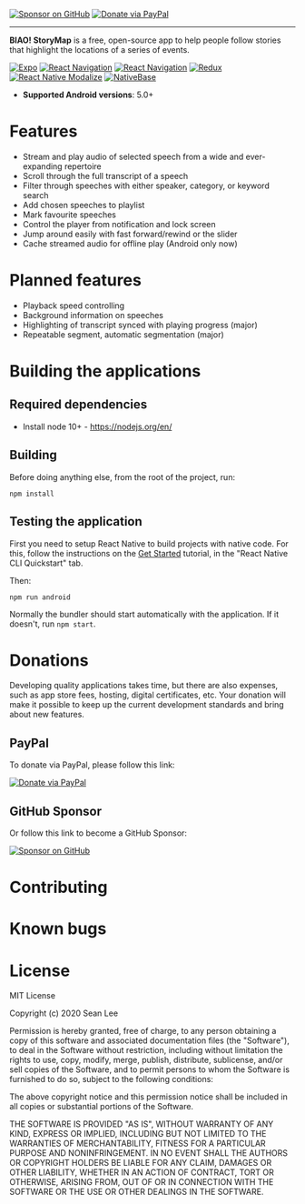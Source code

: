 [![Sponsor on GitHub](https://img.shields.io/badge/Sponsor-on%20GitHub-blueviolet)](https://github.com/sponsors/ilovepku) [![Donate via PayPal](https://img.shields.io/badge/Donate-via%20PayPal-%230d3685)](https://www.paypal.com/donate?hosted_button_id=EMK52WJM37KWY)

* * *

**BIAO! StoryMap** is a free, open-source app to help people follow stories that highlight the locations of a series of events.

[![Expo](https://img.shields.io/github/package-json/dependency-version/ilovepku/biao/expo)](https://github.com/expo/expo/blob/master/CHANGELOG.md) [![React Navigation](https://img.shields.io/github/package-json/dependency-version/ilovepku/biao/react-native-maps?color=%236b52ae)](https://github.com/react-native-maps/react-native-maps/blob/master/CHANGELOG.md) [![React Navigation](https://img.shields.io/github/package-json/dependency-version/ilovepku/biao/@react-navigation/native?color=%236b52ae)](https://github.com/react-navigation/react-navigation/blob/main/packages/native/CHANGELOG.md) [![Redux](https://img.shields.io/github/package-json/dependency-version/ilovepku/biao/redux?color=%23593d88)](https://github.com/reduxjs/redux/blob/master/CHANGELOG.md) [![React Native Modalize](https://img.shields.io/github/package-json/dependency-version/ilovepku/biao/react-native-modalize?color=%23D64292)](https://github.com/jeremybarbet/react-native-modalize/releases) [![NativeBase](https://img.shields.io/github/package-json/dependency-version/ilovepku/biao/native-base?color=%2300c497)](https://docs.nativebase.io/docs/release-notes/Release.html)

- **Supported Android versions**: 5.0+

# Features
- Stream and play audio of selected speech from a wide and ever-expanding repertoire
- Scroll through the full transcript of a speech
- Filter through speeches with either speaker, category, or keyword search
- Add chosen speeches to playlist
- Mark favourite speeches
- Control the player from notification and lock screen
- Jump around easily with fast forward/rewind or the slider
- Cache streamed audio for offline play (Android only now)

# Planned features
- Playback speed controlling
- Background information on speeches
- Highlighting of transcript synced with playing progress (major)
- Repeatable segment, automatic segmentation (major)

# Building the applications

## Required dependencies

- Install node 10+ - https://nodejs.org/en/

## Building

Before doing anything else, from the root of the project, run:

	npm install
  
## Testing the application

First you need to setup React Native to build projects with native code. For this, follow the instructions on the [Get Started](https://facebook.github.io/react-native/docs/getting-started.html) tutorial, in the "React Native CLI Quickstart" tab.

Then:

	npm run android
  
Normally the bundler should start automatically with the application. If it doesn't, run `npm start`.

# Donations

Developing quality applications takes time, but there are also expenses, such as app store fees, hosting, digital certificates, etc. Your donation will make it possible to keep up the current development standards and bring about new features.

## PayPal

To donate via PayPal, please follow this link:

[![Donate via PayPal](https://img.shields.io/badge/Donate-via%20PayPal-%230d3685)](https://www.paypal.com/donate?hosted_button_id=EMK52WJM37KWY)

## GitHub Sponsor

Or follow this link to become a GitHub Sponsor:

[![Sponsor on GitHub](https://img.shields.io/badge/Sponsor-on%20GitHub-blueviolet)](https://github.com/sponsors/ilovepku)

# Contributing

# Known bugs

# License

MIT License

Copyright (c) 2020 Sean Lee

Permission is hereby granted, free of charge, to any person obtaining a copy of this software and associated documentation files (the "Software"), to deal in the Software without restriction, including without limitation the rights to use, copy, modify, merge, publish, distribute, sublicense, and/or sell copies of the Software, and to permit persons to whom the Software is furnished to do so, subject to the following conditions:

The above copyright notice and this permission notice shall be included in all copies or substantial portions of the Software.

THE SOFTWARE IS PROVIDED "AS IS", WITHOUT WARRANTY OF ANY KIND, EXPRESS OR IMPLIED, INCLUDING BUT NOT LIMITED TO THE WARRANTIES OF MERCHANTABILITY, FITNESS FOR A PARTICULAR PURPOSE AND NONINFRINGEMENT. IN NO EVENT SHALL THE AUTHORS OR COPYRIGHT HOLDERS BE LIABLE FOR ANY CLAIM, DAMAGES OR OTHER LIABILITY, WHETHER IN AN ACTION OF CONTRACT, TORT OR OTHERWISE, ARISING FROM, OUT OF OR IN CONNECTION WITH THE SOFTWARE OR THE USE OR OTHER DEALINGS IN THE SOFTWARE.
